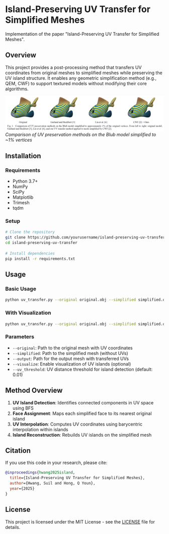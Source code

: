 # Island-Preserving UV Transfer for Simplified Meshes

Implementation of the paper "Island-Preserving UV Transfer for Simplified Meshes".

## Overview

This project provides a post-processing method that transfers UV coordinates from original meshes to simplified meshes while preserving the UV island structure. It enables any geometric simplification method (e.g., QEM, CWF) to support textured models without modifying their core algorithms.

![UV Transfer Comparison](assets/figure_1.png)
*Comparison of UV preservation methods on the Blub model simplified to ~1% vertices*

## Installation

### Requirements
- Python 3.7+
- NumPy
- SciPy
- Matplotlib
- Trimesh
- tqdm

### Setup
```bash
# Clone the repository
git clone https://github.com/yourusername/island-preserving-uv-transfer.git
cd island-preserving-uv-transfer

# Install dependencies
pip install -r requirements.txt
```

## Usage

### Basic Usage
```bash
python uv_transfer.py --original original.obj --simplified simplified.obj --output output.obj
```

### With Visualization
```bash
python uv_transfer.py --original original.obj --simplified simplified.obj --output output.obj --visualize
```

### Parameters
- `--original`: Path to the original mesh with UV coordinates
- `--simplified`: Path to the simplified mesh (without UVs)
- `--output`: Path for the output mesh with transferred UVs
- `--visualize`: Enable visualization of UV islands (optional)
- `--uv_threshold`: UV distance threshold for island detection (default: 0.01)

## Method Overview

1. **UV Island Detection**: Identifies connected components in UV space using BFS
2. **Face Assignment**: Maps each simplified face to its nearest original island
3. **UV Interpolation**: Computes UV coordinates using barycentric interpolation within islands
4. **Island Reconstruction**: Rebuilds UV islands on the simplified mesh

## Citation

If you use this code in your research, please cite:

```bibtex
@inproceedings{hwang2025island,
  title={Island-Preserving UV Transfer for Simplified Meshes},
  author={Hwang, Suil and Hong, Q Youn},
  year={2025}
}
```

## License

This project is licensed under the MIT License - see the [LICENSE](LICENSE) file for details.

